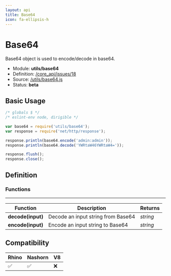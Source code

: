 ```yaml
---
layout: api
title: Base64
icon: fa-ellipsis-h
---
```


Base64
===

Base64 object is used to encode/decode in base64.

- Module: **utils/base64**
- Definition: [/core_api/issues/18](https://github.com/dirigiblelabs/core_api/issues/18)
- Source: [/utils/base64.js](https://github.com/dirigiblelabs/core_api/blob/master/core_api/ScriptingServices/utils/base64.js)
- Status: **beta**

Basic Usage
---

```javascript
/* globals $ */
/* eslint-env node, dirigible */

var base64 = require('utils/base64');
var response = require('net/http/response');

response.println(base64.encode('admin:admin'));
response.println(base64.decode('YWRtaW46YWRtaW4='));

response.flush();
response.close();
```




Definition
---

### Functions

---

Function     | Description | Returns
------------ | ----------- | --------
**decode(input)**   | Decode an input string from Base64 | *string*
**encode(input)**   | Encode an input string to Base64 | *string*




Compatibility
---

Rhino | Nashorn | V8
----- | ------- | --------
 ✅  | ✅  | ❌


